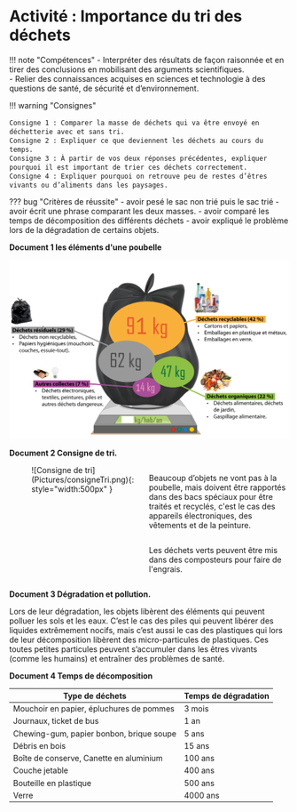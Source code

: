 # Activité : Importance du tri des déchets

!!! note "Compétences"
    - Interpréter des résultats de façon raisonnée et en tirer des conclusions en mobilisant des arguments scientifiques.  
    - Relier des connaissances acquises en sciences et technologie à des questions de santé, de sécurité et d’environnement.

!!! warning "Consignes"

    Consigne 1 : Comparer la masse de déchets qui va être envoyé en déchetterie avec et sans tri.  
    Consigne 2 : Expliquer ce que deviennent les déchets au cours du temps.  
    Consigne 3 : À partir de vos deux réponses précédentes, expliquer pourquoi il est important de trier ces déchets correctement.  
    Consigne 4 : Expliquer pourquoi on retrouve peu de restes d’êtres vivants ou d’aliments dans les paysages.

??? bug "Critères de réussite"
    - avoir pesé le sac non trié puis le sac trié
    - avoir écrit une phrase comparant les deux masses.
    - avoir comparé les temps de décomposition des différents déchets
    - avoir expliqué le problème lors de la dégradation de certains objets.

**Document 1 les éléments d'une poubelle**

![](Pictures/poubelleNonTriee.png)

**Document 2 Consigne de tri.**

<div markdown style="display: flex; flex-direction:row" >
<div markdown style="display: flex; flex : 1 1 0; flex-direction:column" >

<figure markdown style=" float: left; margin-right:5px; margin-top:0px">
  ![Consigne de tri](Pictures/consigneTri.png){: style="width:500px" }
</figure>
</div>

<div markdown style="display: flex; flex : 1 1 0; flex-direction:column" >



Beaucoup d’objets ne vont pas à la poubelle, mais doivent être rapportés dans des bacs spéciaux pour être traités et recyclés, c'est le cas des appareils électroniques, des vêtements et de la peinture. 

Les déchets verts peuvent être mis dans des composteurs pour faire de l'engrais.

</div>

</div>



**Document 3 Dégradation et pollution.**

Lors de leur dégradation, les objets libèrent des éléments qui peuvent polluer les sols et les eaux.
C’est le cas des piles qui peuvent libérer des liquides extrêmement nocifs, mais c’est aussi le cas des plastiques qui lors de leur décomposition libèrent des micro-particules de plastiques. Ces toutes petites particules peuvent s’accumuler dans les êtres vivants (comme les humains) et entraîner des problèmes de santé.


**Document 4 Temps de décomposition**

| Type de déchets                          | Temps de dégradation |
| ---------------------------------------- | -------------------- |
| Mouchoir en papier, épluchures de pommes | 3 mois               |
| Journaux, ticket de bus                  | 1 an                 |
| Chewing-gum, papier bonbon, brique soupe | 5 ans                |
| Débris en bois                           | 15 ans               |
| Boîte de conserve, Canette en aluminium  | 100 ans              |
| Couche jetable                           | 400 ans              |
| Bouteille en plastique                   | 500 ans              |
| Verre                                    | 4000 ans             |

</div>




</div>

<div style="page-break-after: always;"></div>

